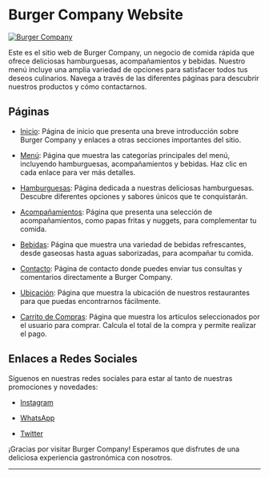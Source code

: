 
# Burger Company Website

[![Burger Company](https://i.postimg.cc/rF2hs1xQ/logo-negocio.png "Burger Company")](https://i.postimg.cc/rF2hs1xQ/logo-negocio.png "Burger Company")

Este es el sitio web de Burger Company, un negocio de comida rápida que ofrece deliciosas hamburguesas, acompañamientos y bebidas. Nuestro menú incluye una amplia variedad de opciones para satisfacer todos tus deseos culinarios. Navega a través de las diferentes páginas para descubrir nuestros productos y cómo contactarnos.

## Páginas

- [Inicio](index.html): Página de inicio que presenta una breve introducción sobre Burger Company y enlaces a otras secciones importantes del sitio.

- [Menú](menu.html): Página que muestra las categorías principales del menú, incluyendo hamburguesas, acompañamientos y bebidas. Haz clic en cada enlace para ver más detalles.

- [Hamburguesas](hamburguesas.html): Página dedicada a nuestras deliciosas hamburguesas. Descubre diferentes opciones y sabores únicos que te conquistarán.

- [Acompañamientos](papas.html): Página que presenta una selección de acompañamientos, como papas fritas y nuggets, para complementar tu comida.

- [Bebidas](bebidas.html): Página que muestra una variedad de bebidas refrescantes, desde gaseosas hasta aguas saborizadas, para acompañar tu comida.

- [Contacto](contacto.html): Página de contacto donde puedes enviar tus consultas y comentarios directamente a Burger Company.

- [Ubicación](ubicacion.html): Página que muestra la ubicación de nuestros restaurantes para que puedas encontrarnos fácilmente.

- [Carrito de Compras](carrito.html): Página que muestra los artículos seleccionados por el usuario para comprar. Calcula el total de la compra y permite realizar el pago.

## Enlaces a Redes Sociales

Síguenos en nuestras redes sociales para estar al tanto de nuestras promociones y novedades:

- [Instagram](https://www.instagram.com/coderhouse/?hl=es)

- [WhatsApp](https://api.whatsapp.com/send/?phone=5491130340087)

- [Twitter](https://twitter.com/coderhouse/)

¡Gracias por visitar Burger Company! Esperamos que disfrutes de una deliciosa experiencia gastronómica con nosotros.

---

